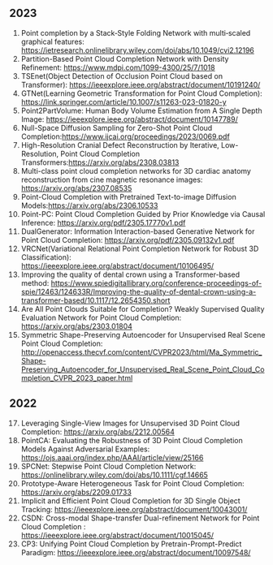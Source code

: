 ## 2023
1) Point completion by a Stack‐Style Folding Network with multi‐scaled graphical features: https://ietresearch.onlinelibrary.wiley.com/doi/abs/10.1049/cvi2.12196
2) Partition-Based Point Cloud Completion Network with Density Refinement: https://www.mdpi.com/1099-4300/25/7/1018
3) TSEnet(Object Detection of Occlusion Point Cloud based on Transformer): https://ieeexplore.ieee.org/abstract/document/10191240/
4) GTNet(Learning Geometric Transformation for Point Cloud Completion): https://link.springer.com/article/10.1007/s11263-023-01820-y
5) Point2PartVolume: Human Body Volume Estimation from A Single Depth Image: https://ieeexplore.ieee.org/abstract/document/10147789/
6) Null-Space Diffusion Sampling for Zero-Shot Point Cloud Completion:https://www.ijcai.org/proceedings/2023/0069.pdf
7) High-Resolution Cranial Defect Reconstruction by Iterative, Low-Resolution, Point Cloud Completion Transformers:https://arxiv.org/abs/2308.03813
8) Multi-class point cloud completion networks for 3D cardiac anatomy reconstruction from cine magnetic resonance images: https://arxiv.org/abs/2307.08535
9) Point-Cloud Completion with Pretrained Text-to-image Diffusion Models:https://arxiv.org/abs/2306.10533
10) Point-PC: Point Cloud Completion Guided by Prior Knowledge via Causal Inference: https://arxiv.org/pdf/2305.17770v1.pdf
11) DualGenerator: Information Interaction-based Generative Network for Point Cloud Completion: https://arxiv.org/pdf/2305.09132v1.pdf
12) VRCNet(Variational Relational Point Completion Network for Robust 3D Classification): https://ieeexplore.ieee.org/abstract/document/10106495/
13) Improving the quality of dental crown using a Transformer-based method: https://www.spiedigitallibrary.org/conference-proceedings-of-spie/12463/124633R/Improving-the-quality-of-dental-crown-using-a-transformer-based/10.1117/12.2654350.short
14) Are All Point Clouds Suitable for Completion? Weakly Supervised Quality Evaluation Network for Point Cloud Completion: https://arxiv.org/abs/2303.01804
15) Symmetric Shape-Preserving Autoencoder for Unsupervised Real Scene Point Cloud Completion: http://openaccess.thecvf.com/content/CVPR2023/html/Ma_Symmetric_Shape-Preserving_Autoencoder_for_Unsupervised_Real_Scene_Point_Cloud_Completion_CVPR_2023_paper.html
## 2022
17) Leveraging Single-View Images for Unsupervised 3D Point Cloud Completion: https://arxiv.org/abs/2212.00564
18) PointCA: Evaluating the Robustness of 3D Point Cloud Completion Models Against Adversarial Examples: https://ojs.aaai.org/index.php/AAAI/article/view/25166
19) SPCNet: Stepwise Point Cloud Completion Network: https://onlinelibrary.wiley.com/doi/abs/10.1111/cgf.14665
20) Prototype-Aware Heterogeneous Task for Point Cloud Completion: https://arxiv.org/abs/2209.01733
21) Implicit and Efficient Point Cloud Completion for 3D Single Object Tracking: https://ieeexplore.ieee.org/abstract/document/10043001/
22) CSDN: Cross-modal Shape-transfer Dual-refinement Network for Point Cloud Completion : https://ieeexplore.ieee.org/abstract/document/10015045/
23) CP3: Unifying Point Cloud Completion by Pretrain-Prompt-Predict Paradigm: https://ieeexplore.ieee.org/abstract/document/10097548/
